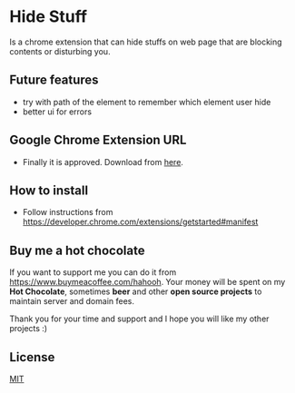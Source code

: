 # Hide Stuff
Is a chrome extension that can hide stuffs on web page that are blocking contents or disturbing you. 

## Future features
* try with path of the element to remember which element user hide
* better ui for errors

## Google Chrome Extension URL
* Finally it is approved. Download from [here](https://chrome.google.com/webstore/detail/hide-stuff/aahinjjobiohbnfhapifakplkaioojai).

## How to install
* Follow instructions from https://developer.chrome.com/extensions/getstarted#manifest

## Buy me a hot chocolate
If you want to support me you can do it from https://www.buymeacoffee.com/hahooh. Your money will be spent on my <b>Hot Chocolate</b>, sometimes <b>beer</b> and other <b>open source projects</b> to maintain server and domain fees.

Thank you for your time and support and I hope you will like my other projects :) 

## License
[MIT](https://github.com/hahooh/hide-stuff/blob/master/LICENSE)